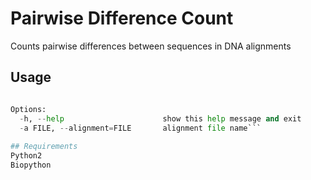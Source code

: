 # Pairwise Difference Count
Counts pairwise differences between sequences in DNA alignments

## Usage
```pairwise_difference_count.py [options] args

Options:
  -h, --help                      show this help message and exit
  -a FILE, --alignment=FILE       alignment file name```
  
## Requirements
Python2
Biopython

